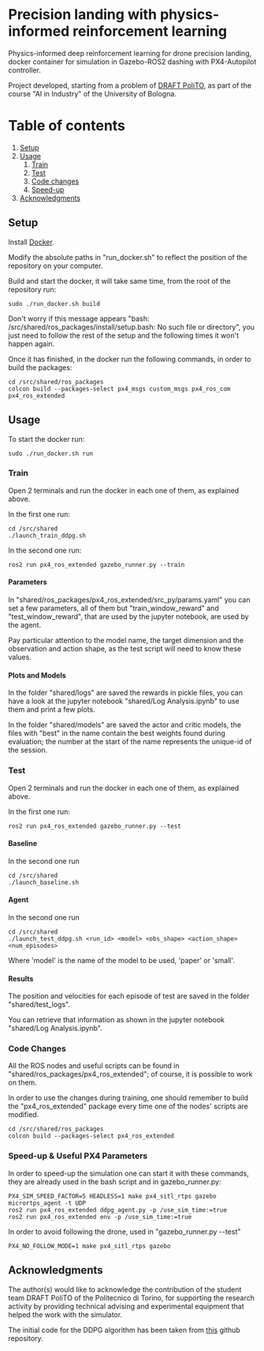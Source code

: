 # Precision landing with physics-informed reinforcement learning
Physics-informed deep reinforcement learning for drone precision landing, docker container for simulation in Gazebo-ROS2 
dashing with PX4-Autopilot controller. 

Project developed, starting from a problem of [DRAFT PoliTO](https://www.draftpolito.it/), as part of the course 
"AI in Industry" of the University of Bologna.

# Table of contents
1. [Setup](#setup)
2. [Usage](#usage)
   1. [Train](#train)
   2. [Test](#test)
   3. [Code changes](#changes)
   4. [Speed-up](#speed)
3. [Acknowledgments](#references)

## Setup <a name="setup"></a>
Install [Docker](https://docs.docker.com/engine/install/).

Modify the absolute paths in "run_docker.sh" to reflect the position of the repository on your computer.

Build and start the docker, it will take same time, from the root of the repository run:
```
sudo ./run_docker.sh build
```

Don't worry if this message appears "bash: /src/shared/ros_packages/install/setup.bash: No such file or directory", 
you just need to follow the rest of the setup and the following times it won't happen again.

Once it has finished, in the docker run the following commands, in order to build the packages:
```
cd /src/shared/ros_packages
colcon build --packages-select px4_msgs custom_msgs px4_ros_com px4_ros_extended
```

## Usage <a name="usage"></a>
To start the docker run:
```
sudo ./run_docker.sh run
```

### Train <a name="train"></a>
Open 2 terminals and run the docker in each one of them, as explained above.

In the first one run:
```
cd /src/shared
./launch_train_ddpg.sh
```

In the second one run:
```
ros2 run px4_ros_extended gazebo_runner.py --train
```

#### Parameters
In "shared/ros_packages/px4_ros_extended/src_py/params.yaml" you can set a few parameters, all of them but 
"train_window_reward" and "test_window_reward", that are used by the jupyter notebook, are used by the agent.

Pay particular attention to the model name, the target dimension and the observation and action shape, as the test script 
will need to know these values.

#### Plots and Models
In the folder "shared/logs" are saved the rewards in pickle files, you can have a look at the jupyter notebook 
"shared/Log Analysis.ipynb" to use them and print a few plots.

In the folder "shared/models" are saved the actor and critic models, 
the files with "best" in the name contain the best weights found during evaluation; the number at the start of the name 
represents the unique-id of the session.

### Test <a name="test"></a>
Open 2 terminals and run the docker in each one of them, as explained above.

In the first one run:
```
ros2 run px4_ros_extended gazebo_runner.py --test
```

#### Baseline
In the second one run
```
cd /src/shared
./launch_baseline.sh
```

#### Agent
In the second one run
```
cd /src/shared
./launch_test_ddpg.sh <run_id> <model> <obs_shape> <action_shape> <num_episodes>
```
Where 'model' is the name of the model to be used, 'paper' or 'small'.

#### Results
The position and velocities for each episode of test are saved in the folder "shared/test_logs".

You can retrieve that information as shown in the jupyter notebook "shared/Log Analysis.ipynb".


### Code Changes <a name="changes"></a>
All the ROS nodes and useful scripts can be found in "shared/ros_packages/px4_ros_extended"; of course, it is possible 
to work on them.

In order to use the changes during training, one should remember to build the "px4_ros_extended" package every time one 
of the nodes' scripts are modified.

```
cd /src/shared/ros_packages
colcon build --packages-select px4_ros_extended
```

### Speed-up & Useful PX4 Parameters <a name="speed"></a>
In order to speed-up the simulation one can start it with these commands, they are already used in the bash script and 
in gazebo_runner.py:
```
PX4_SIM_SPEED_FACTOR=5 HEADLESS=1 make px4_sitl_rtps gazebo
micrortps_agent -t UDP
ros2 run px4_ros_extended ddpg_agent.py -p /use_sim_time:=true
ros2 run px4_ros_extended env -p /use_sim_time:=true
```

In order to avoid following the drone, used in "gazebo_runner.py --test" 
```
PX4_NO_FOLLOW_MODE=1 make px4_sitl_rtps gazebo
```

## Acknowledgments <a name="references"></a>
The author(s) would like to acknowledge the contribution of the student team DRAFT PoliTO of the Politecnico di Torino, for supporting the research activity by providing technical advising and experimental equipment that helped the work with the simulator.

The initial code for the DDPG algorithm has been taken from [this](https://github.com/vy007vikas/PyTorch-ActorCriticRL) 
github repository.
